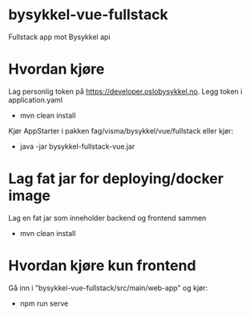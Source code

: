 # bysykkel-vue-fullstack
Fullstack app mot Bysykkel api

# Hvordan kjøre
Lag personlig token på https://developer.oslobysykkel.no.
Legg token i application.yaml
- mvn clean install

Kjør AppStarter i pakken fag/visma/bysykkel/vue/fullstack eller kjør:
- java -jar bysykkel-fullstack-vue.jar

# Lag fat jar for deploying/docker image
Lag en fat jar som inneholder backend og frontend sammen
- mvn clean install   

# Hvordan kjøre kun frontend
Gå inn i "bysykkel-vue-fullstack/src/main/web-app" og kjør: 
- npm run serve

